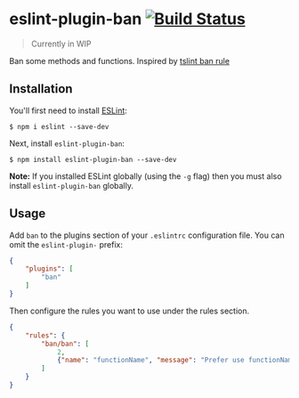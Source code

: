 # eslint-plugin-ban [![Build Status](https://travis-ci.org/remithomas/eslint-plugin-ban.svg?branch=master)](https://travis-ci.org/remithomas/eslint-plugin-ban)

> Currently in WIP

Ban some methods and functions. Inspired by [tslint ban rule](https://palantir.github.io/tslint/rules/ban/)

## Installation

You'll first need to install [ESLint](http://eslint.org):

```
$ npm i eslint --save-dev
```

Next, install `eslint-plugin-ban`:

```
$ npm install eslint-plugin-ban --save-dev
```

**Note:** If you installed ESLint globally (using the `-g` flag) then you must also install `eslint-plugin-ban` globally.

## Usage

Add `ban` to the plugins section of your `.eslintrc` configuration file. You can omit the `eslint-plugin-` prefix:

```json
{
    "plugins": [
        "ban"
    ]
}
```


Then configure the rules you want to use under the rules section.

```json
{
    "rules": {
        "ban/ban": [
            2,
            {"name": "functionName", "message": "Prefer use functionName2"}
        ]
    }
}
```
